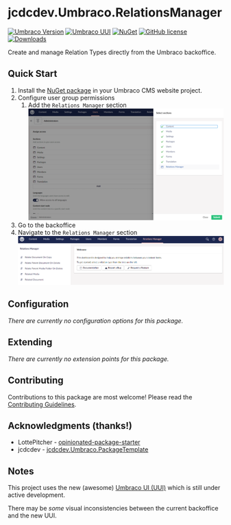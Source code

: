 # jcdcdev.Umbraco.RelationsManager

[![Umbraco Version](https://img.shields.io/badge/Umbraco-10.4+-%233544B1?style=flat&logo=umbraco)](https://marketplace.umbraco.com/package/jcdcdev.umbraco.relationsmanager)
[![Umbraco UUI](https://img.shields.io/badge/Powered%20by-Umbraco%20UI-%233544B1?style=flat&logo=umbraco)](https://uui.umbraco.com/)
[![NuGet](https://img.shields.io/nuget/vpre/jcdcdev.Umbraco.RelationsManager?color=0273B3)](https://www.nuget.org/packages/jcdcdev.Umbraco.RelationsManager)
[![GitHub license](https://img.shields.io/github/license/jcdcdev/jcdcdev.Umbraco.RelationsManager?color=8AB803)](../LICENSE)
[![Downloads](https://img.shields.io/nuget/dt/jcdcdev.Umbraco.RelationsManager?color=cc9900)](https://www.nuget.org/packages/jcdcdev.Umbraco.RelationsManager/)

Create and manage Relation Types directly from the Umbraco backoffice.

## Quick Start

1. Install the [NuGet package](https://www.nuget.org/packages/jcdcdev.Umbraco.RelationsManager) in your Umbraco CMS website project.
2. Configure user group permissions
   1. Add the `Relations Manager` section
   ![A screenshot of the BackOffice user groups](https://raw.githubusercontent.com/jcdcdev/jcdcdev.Umbraco.RelationsManager/main/docs/screenshots/permissions.png)
3. Go to the backoffice
4. Navigate to the `Relations Manager` section
![A screenshot of the Relations Manager section](https://raw.githubusercontent.com/jcdcdev/jcdcdev.Umbraco.RelationsManager/main/docs/screenshots/welcome.png)

## Configuration

_There are currently no configuration options for this package._

## Extending

_There are currently no extension points for this package._

## Contributing

Contributions to this package are most welcome! Please read the [Contributing Guidelines](CONTRIBUTING.md).

## Acknowledgments (thanks!)

- LottePitcher - [opinionated-package-starter](https://github.com/LottePitcher/opinionated-package-starter)
- jcdcdev - [jcdcdev.Umbraco.PackageTemplate](https://github.com/jcdcdev/jcdcdev.Umbraco.PackageTemplate)


## Notes

This project uses the new (awesome) [Umbraco UI (UUI)](https://uui.umbraco.com/) which is still under active development.
    
There may be _some_ visual inconsistencies between the current backoffice and the new UUI. 
